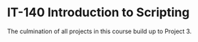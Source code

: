 # IT-140 Introduction to Scripting
The culmination of all projects in this course build up to Project 3.